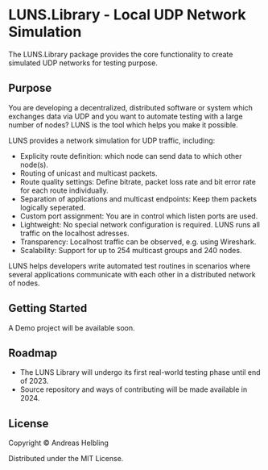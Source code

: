 ﻿# LUNS.Library - Local UDP Network Simulation

The LUNS.Library package provides the core functionality to create simulated UDP networks for testing purpose.

## Purpose

You are developing a decentralized, distributed software or system which exchanges data via UDP and you want to automate testing with a large number of nodes? LUNS is the tool which helps you make it possible.

LUNS provides a network simulation for UDP traffic, including:
- Explicity route definition: which node can send data to which other node(s).
- Routing of unicast and multicast packets.
- Route quality settings: Define bitrate, packet loss rate and bit error rate for each route individually.
- Separation of applications and multicast endpoints: Keep them packets logically seperated.
- Custom port assignment: You are in control which listen ports are used.
- Lightweight: No special network configuration is required. LUNS runs all traffic on the localhost adresses.
- Transparency: Localhost traffic can be observed, e.g. using Wireshark.
- Scalability: Support for up to 254 multicast groups and 240 nodes.

LUNS helps developers write automated test routines in scenarios where several applications communicate with each other in a distributed network of nodes.

## Getting Started

A Demo project will be available soon.

## Roadmap

- The LUNS Library will undergo its first real-world testing phase until end of 2023.
- Source repository and ways of contributing will be made available in 2024.

## License

Copyright © Andreas Helbling

Distributed under the MIT License.
